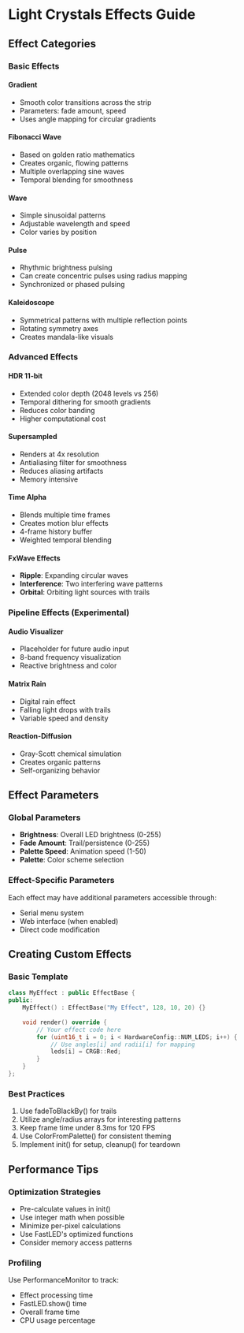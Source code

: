 # Light Crystals Effects Guide

## Effect Categories

### Basic Effects

#### Gradient
- Smooth color transitions across the strip
- Parameters: fade amount, speed
- Uses angle mapping for circular gradients

#### Fibonacci Wave
- Based on golden ratio mathematics
- Creates organic, flowing patterns
- Multiple overlapping sine waves
- Temporal blending for smoothness

#### Wave
- Simple sinusoidal patterns
- Adjustable wavelength and speed
- Color varies by position

#### Pulse
- Rhythmic brightness pulsing
- Can create concentric pulses using radius mapping
- Synchronized or phased pulsing

#### Kaleidoscope
- Symmetrical patterns with multiple reflection points
- Rotating symmetry axes
- Creates mandala-like visuals

### Advanced Effects

#### HDR 11-bit
- Extended color depth (2048 levels vs 256)
- Temporal dithering for smooth gradients
- Reduces color banding
- Higher computational cost

#### Supersampled
- Renders at 4x resolution
- Antialiasing filter for smoothness
- Reduces aliasing artifacts
- Memory intensive

#### Time Alpha
- Blends multiple time frames
- Creates motion blur effects
- 4-frame history buffer
- Weighted temporal blending

#### FxWave Effects
- **Ripple**: Expanding circular waves
- **Interference**: Two interfering wave patterns
- **Orbital**: Orbiting light sources with trails

### Pipeline Effects (Experimental)

#### Audio Visualizer
- Placeholder for future audio input
- 8-band frequency visualization
- Reactive brightness and color

#### Matrix Rain
- Digital rain effect
- Falling light drops with trails
- Variable speed and density

#### Reaction-Diffusion
- Gray-Scott chemical simulation
- Creates organic patterns
- Self-organizing behavior

## Effect Parameters

### Global Parameters
- **Brightness**: Overall LED brightness (0-255)
- **Fade Amount**: Trail/persistence (0-255)
- **Palette Speed**: Animation speed (1-50)
- **Palette**: Color scheme selection

### Effect-Specific Parameters
Each effect may have additional parameters accessible through:
- Serial menu system
- Web interface (when enabled)
- Direct code modification

## Creating Custom Effects

### Basic Template
```cpp
class MyEffect : public EffectBase {
public:
    MyEffect() : EffectBase("My Effect", 128, 10, 20) {}
    
    void render() override {
        // Your effect code here
        for (uint16_t i = 0; i < HardwareConfig::NUM_LEDS; i++) {
            // Use angles[i] and radii[i] for mapping
            leds[i] = CRGB::Red;
        }
    }
};
```

### Best Practices
1. Use fadeToBlackBy() for trails
2. Utilize angle/radius arrays for interesting patterns
3. Keep frame time under 8.3ms for 120 FPS
4. Use ColorFromPalette() for consistent theming
5. Implement init() for setup, cleanup() for teardown

## Performance Tips

### Optimization Strategies
- Pre-calculate values in init()
- Use integer math when possible
- Minimize per-pixel calculations
- Use FastLED's optimized functions
- Consider memory access patterns

### Profiling
Use PerformanceMonitor to track:
- Effect processing time
- FastLED.show() time
- Overall frame time
- CPU usage percentage